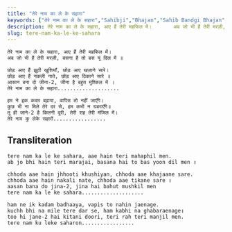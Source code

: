 ```yaml
---
title: "तेरे नाम का ले के सहारा"
keywords: ["तेरे नाम का ले के सहारा","Sahibji","Bhajan","Sahib Bandgi Bhajan","Sant Kabir Bhajan","bhajan lyrics","साहिब बंदगी भजन","भजन"]
description: तेरे नाम का ले के सहारा, आए हैं तेरी महफिल में।       अब जो भी हैं तेरी मरज़ी, बसना है तो बस यूं दिल में ॥          छोड़ आए हैं झूठी खुशियाँ, छोड़ आ
slug: tere-nam-ka-le-ke-sahara
---
```


  
    तेरे नाम का ले के सहारा, आए हैं तेरी महफिल में।  
    अब जो भी हैं तेरी मरज़ी, बसना है तो बस यूं दिल में ॥  
  
    छोड़ आए हैं झूठी खुशियाँ, छोड़ आए खज़ाने सारे।  
    छोड़ आए हैं नकली नाते, छोड़ आए ठिकाने सारे ॥  
    आसान बना दो जीना-2, जीना है बहुत मुश्किल में ।  
    तेरे नाम का ले के सहारा....................  
  
    हम ने इक कदम बढ़ाया, वापिस तो नहीं जाएँगे।  
    कुछ भी ना मिले तेरे दर से, हम कभी न घबराएँगे॥  
    तू ही जाने-2 है कितनी दूरी, तेरी राह तेरी मंजिल में।  
    तेरे नाम कु लेके सहारों.................  


## Transliteration

  
    tere nam ka le ke sahara, aae hain teri mahaphil men.  
    ab jo bhi hain teri marajai, basana hai to bas yoon dil men ॥  
  
    chhoda aae hain jhhooti khushiyan, chhoda aae khajaane sare.  
    chhoda aae hain nakali nate, chhoda aae tikane sare ॥  
    aasan bana do jina-2, jina hai bahut mushkil men  
    tere nam ka le ke sahara....................  
  
    ham ne ik kadam badhaaya, vapis to nahin jaenage.  
    kuchh bhi na mile tere dar se, ham kabhi na ghabaraenage॥  
    too hi jane-2 hai kitani doori, teri rah teri manjil men.  
    tere nam ku leke saharon.................  

  